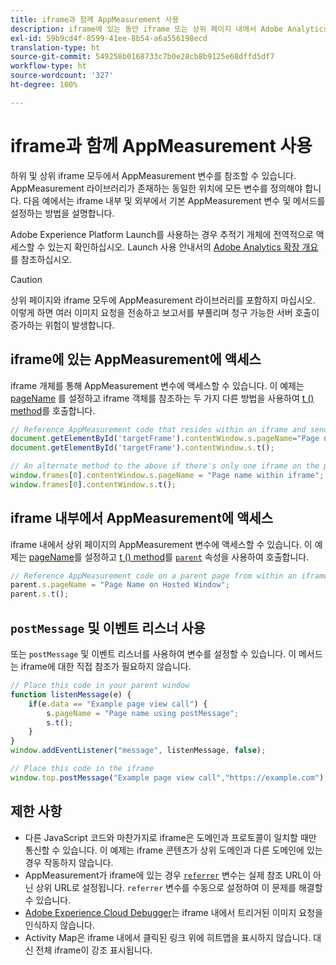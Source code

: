 ```yaml
---
title: iframe과 함께 AppMeasurement 사용
description: iframe에 있는 동안 iframe 또는 상위 페이지 내에서 Adobe Analytics 변수에 액세스합니다.
exl-id: 59b9cd4f-8599-41ee-8b54-a6a556198ecd
translation-type: ht
source-git-commit: 549258b0168733c7b0e28cb8b9125e68dffd5df7
workflow-type: ht
source-wordcount: '327'
ht-degree: 100%

---
```


# iframe과 함께 AppMeasurement 사용

하위 및 상위 iframe 모두에서 AppMeasurement 변수를 참조할 수 있습니다. AppMeasurement 라이브러리가 존재하는 동일한 위치에 모든 변수를 정의해야 합니다. 다음 예에서는 iframe 내부 및 외부에서 기본 AppMeasurement 변수 및 메서드를 설정하는 방법을 설명합니다.

Adobe Experience Platform Launch를 사용하는 경우 추적기 개체에 전역적으로 액세스할 수 있는지 확인하십시오. Launch 사용 안내서의 [Adobe Analytics 확장 개요](https://docs.adobe.com/content/help/ko-KR/launch/using/extensions-ref/adobe-extension/analytics-extension/overview.html)를 참조하십시오.

>[!CAUTION]
>상위 페이지와 iframe 모두에 AppMeasurement 라이브러리를 포함하지 마십시오. 이렇게 하면 여러 이미지 요청을 전송하고 보고서를 부풀리며 청구 가능한 서버 호출이 증가하는 위험이 발생합니다.

## iframe에 있는 AppMeasurement에 액세스

iframe 개체를 통해 AppMeasurement 변수에 액세스할 수 있습니다. 이 예제는 [pageName](../vars/page-vars/pagename.md) 를 설정하고 iframe 객체를 참조하는 두 가지 다른 방법을 사용하여 [t () method](../vars/functions/t-method.md)를 호출합니다.

```js
// Reference AppMeasurement code that resides within an iframe and send an image request
document.getElementById('targetFrame').contentWindow.s.pageName="Page name within iframe";
document.getElementById('targetFrame').contentWindow.s.t();

// An alternate method to the above if there's only one iframe on the page
window.frames[0].contentWindow.s.pageName = "Page name within iframe";
window.frames[0].contentWindow.s.t();
```

## iframe 내부에서 AppMeasurement에 액세스

iframe 내에서 상위 페이지의 AppMeasurement 변수에 액세스할 수 있습니다. 이 예제는 [pageName](../vars/page-vars/pagename.md)를 설정하고 [t () method](../vars/functions/t-method.md)를 [`parent`](https://www.w3schools.com/jsref/prop_win_parent.asp) 속성을 사용하여 호출합니다.

```js
// Reference AppMeasurement code on a parent page from within an iframe and send an image request
parent.s.pageName = "Page Name on Hosted Window";
parent.s.t();
```

## `postMessage` 및 이벤트 리스너 사용

또는 `postMessage` 및 이벤트 리스너를 사용하여 변수를 설정할 수 있습니다. 이 메서드는 iframe에 대한 직접 참조가 필요하지 않습니다.

```js
// Place this code in your parent window
function listenMessage(e) {
    if(e.data == "Example page view call") {
        s.pageName = "Page name using postMessage";
        s.t();
    }
}
window.addEventListener("message", listenMessage, false);

// Place this code in the iframe
window.top.postMessage("Example page view call","https://example.com");
```

## 제한 사항

* 다른 JavaScript 코드와 마찬가지로 iframe은 도메인과 프로토콜이 일치할 때만 통신할 수 있습니다. 이 예제는 iframe 콘텐츠가 상위 도메인과 다른 도메인에 있는 경우 작동하지 않습니다.
* AppMeasurement가 iframe에 있는 경우 [`referrer`](../vars/page-vars/referrer.md) 변수는 실제 참조 URL이 아닌 상위 URL로 설정됩니다. `referrer` 변수를 수동으로 설정하여 이 문제를 해결할 수 있습니다.
* [Adobe Experience Cloud Debugger](https://docs.adobe.com/content/help/ko-KR/debugger/using/experience-cloud-debugger.html)는 iframe 내에서 트리거된 이미지 요청을 인식하지 않습니다.
* Activity Map은 iframe 내에서 클릭된 링크 위에 히트맵을 표시하지 않습니다. 대신 전체 iframe이 강조 표시됩니다.
